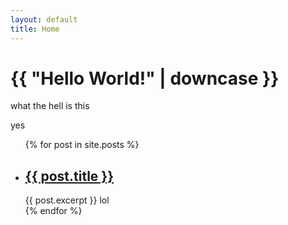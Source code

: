 ```yaml
---
layout: default
title: Home
---
```


<h1>{{ "Hello World!" | downcase }}</h1>
what the hell is this

yes

<ul>
  {% for post in site.posts %}
    <li>
      <h2><a href="{{ post.url }}">{{ post.title }}</a></h2>
      {{ post.excerpt }}
      lol
    </li>
  {% endfor %}
</ul>
